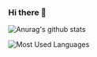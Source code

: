 ### Hi there 👋

![Anurag's github stats](https://github-readme-stats.vercel.app/api?username=whuanle)

![Most Used Languages](https://github-readme-stats.vercel.app/api/top-langs/?username=whuanle&layout=compact&langs_count=8&hide=html,css&exclude_repo=Shopsnweb-xf)
